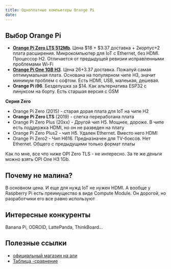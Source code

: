 ```yaml
---
title: Одноплатные компьютеры Orange Pi
date:
---
```


## Выбор Orange Pi
- [**Orange Pi Zero LTS 512Mb**](https://aliexpress.ru/item/4000108887089.html). 
Цена $18 + $3.37 доставка + $2 корпус +$2 плата расширения. 
Микрокомпьютер для IoT c Ethernet, без HDMI. Процессор H2. Отличается от предыдущей ревизии исправленными проблемами Wi-Fi
- [**Orange Pi One 1GB H3**](https://aliexpress.ru/item/1005002430421097.html). 
Цена $26+$3.37 доставка. Пожалуй самая оптимумальная плата. Основана на популярном чипе H3, значит минимум проблем с софтом. Есть HDMI, USB, малеькая, дешевая. 
- **Orange Pi i96**. Безделушка за $14. Как альтернатива ESP32 с линуксом на борту. Есть старшая версия с GSM

**Серия Zero** 
- Orange Pi Zero (2015) - старая дорая плата для IoT на чипе H2
- **Orange Pi Zero LTS** (2019) - слегка переработана плата
- Orange Pi Zero Plus (20xx) - Другой чип H5. Мощнее, дороже. В чипе есть поддержка HDMI, но он не разведен на плату
- Orange Pi Zero Plus2 - чип H5. Удален Ethernet. Вместо него HDMI 
- Orange Pi Zero2 - Чип H616. Предназначен для TV-боксов. Нет Ethernet. Общего с предыдущими только формат платы

Как по мне, все что ниже OPI Zero TLS - не интересно. За те же деньги можно взять OPI One H3 1Gb.

## Почему не малина?
В основном цена. И еще для нужд IoT не нужен HDMI. 
А вообще у Raspberry Pi есть преимущество в виде Compute Module. Он дорогой, но разработчики его все равно используют

## Интересные конкуренты
Banana Pi, ODROID, LattePanda, ThinkBoard...

## Полезные ссылки
- [официальный магазин на али](https://aliexpress.ru/store/1553371)
- [Таблица -сравнение](https://pcminipro.ru/orangepi/tablitsa-sravneniya-modelej-orange-pi/)
